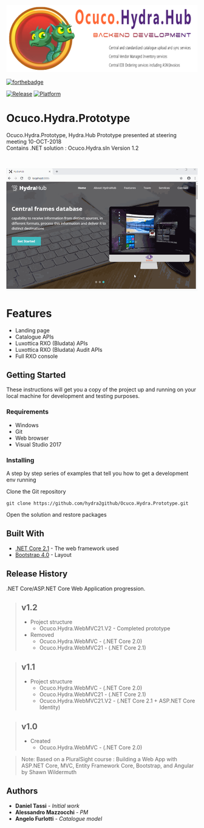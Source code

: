 ![Ocuco.Hydra.Prototype logo](https://github.com/hydra2github/Ocuco.Hydra.Images/blob/master/Logos.and.images/Hydra.Hub.for.Git.backend.png)

[![forthebadge](https://forthebadge.com/images/badges/made-with-c-sharp.svg)](https://forthebadge.com)

[![Release](https://img.shields.io/badge/Version-1.2-green.svg)]()
[![Platform](https://img.shields.io/badge/platform-win--64-lightgrey.svg)]()

# Ocuco.Hydra.Prototype

Ocuco.Hydra.Prototype, Hydra.Hub Prototype presented at steering meeting 10-OCT-2018
<br>
Contains .NET solution : Ocuco.Hydra.sln Version 1.2

<br>

<p align="center">
  <img alt="anigif" src="https://github.com/hydra2github/Ocuco.Hydra.Images/blob/master/AnimatedGifs/Ocuco.Hydra.Prototype.Video01.gif">
</p>


Features
========
* Landing page
* Catalogue APIs
* Luxottica RXO (Bludata) APIs
* Luxottica RXO (Bludata) Audit APIs
* Full RXO console


## Getting Started

These instructions will get you a copy of the project up and running on your local machine for development and testing purposes. 


### Requirements

* Windows
* Git
* Web browser
* Visual Studio 2017

### Installing

A step by step series of examples that tell you how to get a development env running

Clone the Git repository 

```
git clone https://github.com/hydra2github/Ocuco.Hydra.Prototype.git
```

Open the solution and restore packages

## Built With

* [.NET Core 2.1](https://github.com/dotnet/core/) - The web framework used
* [Bootstrap 4.0](https://getbootstrap.com/) - Layout


## Release History

.NET Core/ASP.NET Core Web Application progression. 

> ## v1.2
> 
> - Project structure
>     * Ocuco.Hydra.WebMVC21.V2 - Completed prototype
> - Removed
>     * Ocuco.Hydra.WebMVC - (.NET Core 2.0)
>     * Ocuco.Hydra.WebMVC21 - (.NET Core 2.1)

> ## v1.1
> 
> - Project structure
>     * Ocuco.Hydra.WebMVC - (.NET Core 2.0)
>     * Ocuco.Hydra.WebMVC21 - (.NET Core 2.1)
>     * Ocuco.Hydra.WebMVC21.V2 - (.NET Core 2.1 + ASP.NET Core Identity)

> ## v1.0
> 
> - Created
>     * Ocuco.Hydra.WebMVC - (.NET Core 2.0)

> Note: Based on a PluralSight course : Building a Web App with ASP.NET Core, MVC, Entity Framework Core, Bootstrap, and Angular by Shawn Wildermuth

## Authors

* **Daniel Tassi** - *Initial work*
* **Alessandro Mazzocchi** - *PM*
* **Angelo Furlotti** - *Catalogue model*
